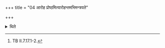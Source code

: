 +++
title = "04 आरोह प्रोष्ठमित्यारोहन्तमभिमन्त्रयते"

+++

<details><summary>थिते</summary>

4. (The chaplain) addresses him while he is ascending, with āroha proṣṭham....[^1]  

[^1]: TB II.7.17.1-2. 
</details>
